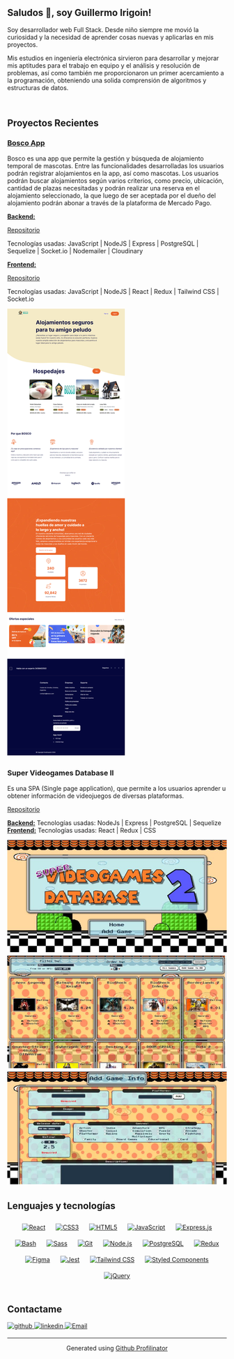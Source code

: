 ## Saludos 👋, soy Guillermo Irigoin!

Soy desarrollador web Full Stack. Desde niño siempre me movió la curiosidad y la necesidad de aprender cosas nuevas y aplicarlas en mis proyectos.

Mis estudios en ingeniería electrónica sirvieron para desarrollar y mejorar mis aptitudes para el trabajo en equipo y el análisis y resolución de problemas, así como también me proporcionaron un primer acercamiento a la programación, obteniendo una solida comprensión de algoritmos y estructuras de datos.

<br/>

## Proyectos Recientes

### [Bosco App](https://front-bosco.up.railway.app)

Bosco es una app que permite la gestión y búsqueda de alojamiento temporal de mascotas.
Entre las funcionalidades desarrolladas los usuarios podrán registrar alojamientos en la app, así como mascotas.
Los usuarios podrán buscar alojamientos según varios criterios, como precio, ubicación, cantidad de plazas necesitadas y podrán realizar una reserva en el alojamiento seleccionado, la que luego de ser aceptada por el dueño del alojamiento podrán abonar a través de la plataforma de Mercado Pago.

<ins>**Backend:**</ins>

[Repositorio](https://github.com/Seb-astiam/back-Bosco)

Tecnologías usadas: JavaScript | NodeJS | Express | PostgreSQL | Sequelize | Socket.io | Nodemailer | Cloudinary

<ins>**Frontend:**</ins>

[Repositorio](https://github.com/Seb-astiam/front-Bosco)

Tecnologías usadas: JavaScript | NodeJS | React | Redux | Tailwind CSS | Socket.io

<img src='./Imagenes/bosco-Landing.png' alt=github style="margin-bottom: 5px;" />

<br>

### Super Videogames Database II

Es una SPA (Single page application), que permite a los usuarios aprender u obtener información de videojuegos de diversas plataformas.

[Repositorio](https://github.com/GIrigoin/PI-Videogames)

<ins>**Backend:**</ins>
Tecnologías usadas: NodeJs | Express | PostgreSQL | Sequelize
<ins>**Frontend:**</ins>
Tecnologías usadas: React | Redux | CSS

<img src='./Imagenes/1711638816337.jpg' alt=github style="margin-bottom: 5px;" />
<img src='./Imagenes/1711638866692.jpg' alt=github style="margin-bottom: 5px;" />

<img src='./Imagenes/1711638925235.jpg' alt=github style="margin-bottom: 5px;" />
<br/>

## Lenguajes y tecnologías

<div align="center">  
<a href="https://reactjs.org/" target="_blank"><img style="margin: 10px" src="https://profilinator.rishav.dev/skills-assets/react-original-wordmark.svg" alt="React" height="50" /></a>  
<a href="https://www.w3schools.com/css/" target="_blank"><img style="margin: 10px" src="https://profilinator.rishav.dev/skills-assets/css3-original-wordmark.svg" alt="CSS3" height="50" /></a>  
<a href="https://en.wikipedia.org/wiki/HTML5" target="_blank"><img style="margin: 10px" src="https://profilinator.rishav.dev/skills-assets/html5-original-wordmark.svg" alt="HTML5" height="50" /></a>  
<a href="https://www.javascript.com/" target="_blank"><img style="margin: 10px" src="https://profilinator.rishav.dev/skills-assets/javascript-original.svg" alt="JavaScript" height="50" /></a>  
<a href="https://expressjs.com/" target="_blank"><img style="margin: 10px" src="https://profilinator.rishav.dev/skills-assets/express-original-wordmark.svg" alt="Express.js" height="50" /></a>  
<a href="https://www.gnu.org/software/bash/" target="_blank"><img style="margin: 10px" src="https://profilinator.rishav.dev/skills-assets/gnu_bash-icon.svg" alt="Bash" height="50" /></a>  
<a href="https://sass-lang.com/" target="_blank"><img style="margin: 10px" src="https://profilinator.rishav.dev/skills-assets/sass-original.svg" alt="Sass" height="50" /></a>  
<a href="https://github.com/" target="_blank"><img style="margin: 10px" src="https://profilinator.rishav.dev/skills-assets/git-scm-icon.svg" alt="Git" height="50" /></a>  
<a href="https://nodejs.org/" target="_blank"><img style="margin: 10px" src="https://profilinator.rishav.dev/skills-assets/nodejs-original-wordmark.svg" alt="Node.js" height="50" /></a>  
<a href="https://www.postgresql.org/" target="_blank"><img style="margin: 10px" src="https://profilinator.rishav.dev/skills-assets/postgresql-original-wordmark.svg" alt="PostgreSQL" height="50" /></a>  
<a href="https://redux.js.org/" target="_blank"><img style="margin: 10px" src="https://profilinator.rishav.dev/skills-assets/redux-original.svg" alt="Redux" height="50" /></a>  
<a href="https://www.figma.com/" target="_blank"><img style="margin: 10px" src="https://profilinator.rishav.dev/skills-assets/figma-icon.svg" alt="Figma" height="50" /></a>  
<a href="https://www.jestjs.io/" target="_blank"><img style="margin: 10px" src="https://profilinator.rishav.dev/skills-assets/jest.svg" alt="Jest" height="50" /></a>  
<a href="https://www.tailwindcss.com/" target="_blank"><img style="margin: 10px" src="https://profilinator.rishav.dev/skills-assets/tailwindcss.svg" alt="Tailwind CSS" height="50" /></a>  
<a href="https://styled-components.com/" target="_blank"><img style="margin: 10px" src="https://profilinator.rishav.dev/skills-assets/styled-components.png" alt="Styled Components" height="50" /></a>  
<a href="https://jquery.com/" target="_blank"><img style="margin: 10px" src="https://profilinator.rishav.dev/skills-assets/jquery.png" alt="jQuery" height="50" /></a>  
</div>

<br/>

## Contactame

<a href="https://github.com/Girigoin" target="_blank">
<img src=https://img.shields.io/badge/github-%2324292e.svg?&style=for-the-badge&logo=github&logoColor=white alt=github style="margin-bottom: 5px;" />
</a>
<a href="https://linkedin.com/in/guillermo-irigoin-644004289" target="_blank">
<img src=https://img.shields.io/badge/linkedin-%231E77B5.svg?&style=for-the-badge&logo=linkedin&logoColor=white alt=linkedin style="margin-bottom: 5px;" />
</a>
<a href="mailto:guilleirigoin@homail.com" target="_blank">
<img src=https://img.shields.io/badge/✉EMAIL-8A2BE2?style=for-the-badge alt=Email style="margin-bottom: 5px;" />
</a>

---

<div align="center">Generated using <a href="https://profilinator.rishav.dev/" target="_blank">Github Profilinator</a></div>

